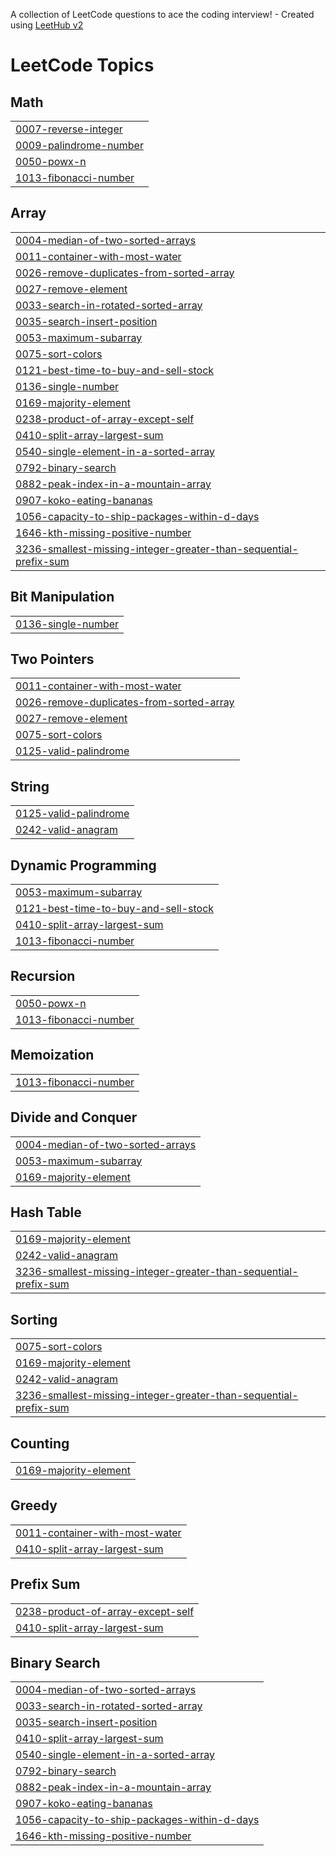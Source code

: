 A collection of LeetCode questions to ace the coding interview! - Created using [LeetHub v2](https://github.com/arunbhardwaj/LeetHub-2.0)
<!---LeetCode Topics Start-->
# LeetCode Topics
## Math
|  |
| ------- |
| [0007-reverse-integer](https://github.com/jahidulislam114593/LeetCode/tree/master/0007-reverse-integer) |
| [0009-palindrome-number](https://github.com/jahidulislam114593/LeetCode/tree/master/0009-palindrome-number) |
| [0050-powx-n](https://github.com/jahidulislam114593/LeetCode/tree/master/0050-powx-n) |
| [1013-fibonacci-number](https://github.com/jahidulislam114593/LeetCode/tree/master/1013-fibonacci-number) |
## Array
|  |
| ------- |
| [0004-median-of-two-sorted-arrays](https://github.com/jahidulislam114593/LeetCode/tree/master/0004-median-of-two-sorted-arrays) |
| [0011-container-with-most-water](https://github.com/jahidulislam114593/LeetCode/tree/master/0011-container-with-most-water) |
| [0026-remove-duplicates-from-sorted-array](https://github.com/jahidulislam114593/LeetCode/tree/master/0026-remove-duplicates-from-sorted-array) |
| [0027-remove-element](https://github.com/jahidulislam114593/LeetCode/tree/master/0027-remove-element) |
| [0033-search-in-rotated-sorted-array](https://github.com/jahidulislam114593/LeetCode/tree/master/0033-search-in-rotated-sorted-array) |
| [0035-search-insert-position](https://github.com/jahidulislam114593/LeetCode/tree/master/0035-search-insert-position) |
| [0053-maximum-subarray](https://github.com/jahidulislam114593/LeetCode/tree/master/0053-maximum-subarray) |
| [0075-sort-colors](https://github.com/jahidulislam114593/LeetCode/tree/master/0075-sort-colors) |
| [0121-best-time-to-buy-and-sell-stock](https://github.com/jahidulislam114593/LeetCode/tree/master/0121-best-time-to-buy-and-sell-stock) |
| [0136-single-number](https://github.com/jahidulislam114593/LeetCode/tree/master/0136-single-number) |
| [0169-majority-element](https://github.com/jahidulislam114593/LeetCode/tree/master/0169-majority-element) |
| [0238-product-of-array-except-self](https://github.com/jahidulislam114593/LeetCode/tree/master/0238-product-of-array-except-self) |
| [0410-split-array-largest-sum](https://github.com/jahidulislam114593/LeetCode/tree/master/0410-split-array-largest-sum) |
| [0540-single-element-in-a-sorted-array](https://github.com/jahidulislam114593/LeetCode/tree/master/0540-single-element-in-a-sorted-array) |
| [0792-binary-search](https://github.com/jahidulislam114593/LeetCode/tree/master/0792-binary-search) |
| [0882-peak-index-in-a-mountain-array](https://github.com/jahidulislam114593/LeetCode/tree/master/0882-peak-index-in-a-mountain-array) |
| [0907-koko-eating-bananas](https://github.com/jahidulislam114593/LeetCode/tree/master/0907-koko-eating-bananas) |
| [1056-capacity-to-ship-packages-within-d-days](https://github.com/jahidulislam114593/LeetCode/tree/master/1056-capacity-to-ship-packages-within-d-days) |
| [1646-kth-missing-positive-number](https://github.com/jahidulislam114593/LeetCode/tree/master/1646-kth-missing-positive-number) |
| [3236-smallest-missing-integer-greater-than-sequential-prefix-sum](https://github.com/jahidulislam114593/LeetCode/tree/master/3236-smallest-missing-integer-greater-than-sequential-prefix-sum) |
## Bit Manipulation
|  |
| ------- |
| [0136-single-number](https://github.com/jahidulislam114593/LeetCode/tree/master/0136-single-number) |
## Two Pointers
|  |
| ------- |
| [0011-container-with-most-water](https://github.com/jahidulislam114593/LeetCode/tree/master/0011-container-with-most-water) |
| [0026-remove-duplicates-from-sorted-array](https://github.com/jahidulislam114593/LeetCode/tree/master/0026-remove-duplicates-from-sorted-array) |
| [0027-remove-element](https://github.com/jahidulislam114593/LeetCode/tree/master/0027-remove-element) |
| [0075-sort-colors](https://github.com/jahidulislam114593/LeetCode/tree/master/0075-sort-colors) |
| [0125-valid-palindrome](https://github.com/jahidulislam114593/LeetCode/tree/master/0125-valid-palindrome) |
## String
|  |
| ------- |
| [0125-valid-palindrome](https://github.com/jahidulislam114593/LeetCode/tree/master/0125-valid-palindrome) |
| [0242-valid-anagram](https://github.com/jahidulislam114593/LeetCode/tree/master/0242-valid-anagram) |
## Dynamic Programming
|  |
| ------- |
| [0053-maximum-subarray](https://github.com/jahidulislam114593/LeetCode/tree/master/0053-maximum-subarray) |
| [0121-best-time-to-buy-and-sell-stock](https://github.com/jahidulislam114593/LeetCode/tree/master/0121-best-time-to-buy-and-sell-stock) |
| [0410-split-array-largest-sum](https://github.com/jahidulislam114593/LeetCode/tree/master/0410-split-array-largest-sum) |
| [1013-fibonacci-number](https://github.com/jahidulislam114593/LeetCode/tree/master/1013-fibonacci-number) |
## Recursion
|  |
| ------- |
| [0050-powx-n](https://github.com/jahidulislam114593/LeetCode/tree/master/0050-powx-n) |
| [1013-fibonacci-number](https://github.com/jahidulislam114593/LeetCode/tree/master/1013-fibonacci-number) |
## Memoization
|  |
| ------- |
| [1013-fibonacci-number](https://github.com/jahidulislam114593/LeetCode/tree/master/1013-fibonacci-number) |
## Divide and Conquer
|  |
| ------- |
| [0004-median-of-two-sorted-arrays](https://github.com/jahidulislam114593/LeetCode/tree/master/0004-median-of-two-sorted-arrays) |
| [0053-maximum-subarray](https://github.com/jahidulislam114593/LeetCode/tree/master/0053-maximum-subarray) |
| [0169-majority-element](https://github.com/jahidulislam114593/LeetCode/tree/master/0169-majority-element) |
## Hash Table
|  |
| ------- |
| [0169-majority-element](https://github.com/jahidulislam114593/LeetCode/tree/master/0169-majority-element) |
| [0242-valid-anagram](https://github.com/jahidulislam114593/LeetCode/tree/master/0242-valid-anagram) |
| [3236-smallest-missing-integer-greater-than-sequential-prefix-sum](https://github.com/jahidulislam114593/LeetCode/tree/master/3236-smallest-missing-integer-greater-than-sequential-prefix-sum) |
## Sorting
|  |
| ------- |
| [0075-sort-colors](https://github.com/jahidulislam114593/LeetCode/tree/master/0075-sort-colors) |
| [0169-majority-element](https://github.com/jahidulislam114593/LeetCode/tree/master/0169-majority-element) |
| [0242-valid-anagram](https://github.com/jahidulislam114593/LeetCode/tree/master/0242-valid-anagram) |
| [3236-smallest-missing-integer-greater-than-sequential-prefix-sum](https://github.com/jahidulislam114593/LeetCode/tree/master/3236-smallest-missing-integer-greater-than-sequential-prefix-sum) |
## Counting
|  |
| ------- |
| [0169-majority-element](https://github.com/jahidulislam114593/LeetCode/tree/master/0169-majority-element) |
## Greedy
|  |
| ------- |
| [0011-container-with-most-water](https://github.com/jahidulislam114593/LeetCode/tree/master/0011-container-with-most-water) |
| [0410-split-array-largest-sum](https://github.com/jahidulislam114593/LeetCode/tree/master/0410-split-array-largest-sum) |
## Prefix Sum
|  |
| ------- |
| [0238-product-of-array-except-self](https://github.com/jahidulislam114593/LeetCode/tree/master/0238-product-of-array-except-self) |
| [0410-split-array-largest-sum](https://github.com/jahidulislam114593/LeetCode/tree/master/0410-split-array-largest-sum) |
## Binary Search
|  |
| ------- |
| [0004-median-of-two-sorted-arrays](https://github.com/jahidulislam114593/LeetCode/tree/master/0004-median-of-two-sorted-arrays) |
| [0033-search-in-rotated-sorted-array](https://github.com/jahidulislam114593/LeetCode/tree/master/0033-search-in-rotated-sorted-array) |
| [0035-search-insert-position](https://github.com/jahidulislam114593/LeetCode/tree/master/0035-search-insert-position) |
| [0410-split-array-largest-sum](https://github.com/jahidulislam114593/LeetCode/tree/master/0410-split-array-largest-sum) |
| [0540-single-element-in-a-sorted-array](https://github.com/jahidulislam114593/LeetCode/tree/master/0540-single-element-in-a-sorted-array) |
| [0792-binary-search](https://github.com/jahidulislam114593/LeetCode/tree/master/0792-binary-search) |
| [0882-peak-index-in-a-mountain-array](https://github.com/jahidulislam114593/LeetCode/tree/master/0882-peak-index-in-a-mountain-array) |
| [0907-koko-eating-bananas](https://github.com/jahidulislam114593/LeetCode/tree/master/0907-koko-eating-bananas) |
| [1056-capacity-to-ship-packages-within-d-days](https://github.com/jahidulislam114593/LeetCode/tree/master/1056-capacity-to-ship-packages-within-d-days) |
| [1646-kth-missing-positive-number](https://github.com/jahidulislam114593/LeetCode/tree/master/1646-kth-missing-positive-number) |
<!---LeetCode Topics End-->